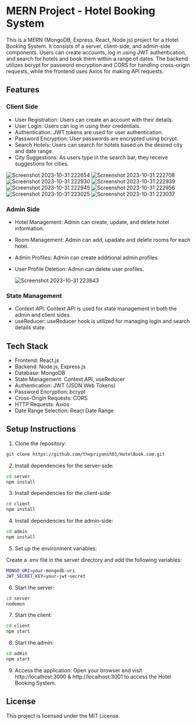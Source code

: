 # MERN Project - Hotel Booking System

This is a MERN (MongoDB, Express, React, Node.js) project for a Hotel Booking System. It consists of a server, client-side, and admin-side components. Users can create accounts, log in using JWT authentication, and search for hotels and book them within a range of dates. The backend utilizes bcrypt for password encryption and CORS for handling cross-origin requests, while the frontend uses Axios for making API requests.

## Features

### Client Side

- User Registration: Users can create an account with their details.
- User Login: Users can log in using their credentials.
- Authentication: JWT tokens are used for user authentication.
- Password Encryption: User passwords are encrypted using bcrypt.
- Search Hotels: Users can search for hotels based on the desired city and date range.
- City Suggestions: As users type in the search bar, they receive suggestions for cities.
  
![Screenshot 2023-10-31 222654](https://github.com/thepriyansh01/HotelBook.com/assets/124820498/1989c57f-8261-4abc-b84a-f2eb27846508)
![Screenshot 2023-10-31 222708](https://github.com/thepriyansh01/HotelBook.com/assets/124820498/33901ca5-f36c-40d0-9706-42d73ca3b002)
![Screenshot 2023-10-31 222930](https://github.com/thepriyansh01/HotelBook.com/assets/124820498/3d3764b8-7a07-46ea-b13d-77563c364558)
![Screenshot 2023-10-31 222939](https://github.com/thepriyansh01/HotelBook.com/assets/124820498/900caa26-1059-4974-99f9-30a3910acd32)
![Screenshot 2023-10-31 222945](https://github.com/thepriyansh01/HotelBook.com/assets/124820498/30de7dfe-e010-4281-ab94-80c041f898f3)
![Screenshot 2023-10-31 222956](https://github.com/thepriyansh01/HotelBook.com/assets/124820498/33a829d0-db67-4485-90e9-0408ee72c97d)
![Screenshot 2023-10-31 223025](https://github.com/thepriyansh01/HotelBook.com/assets/124820498/ffdba281-f4dd-41e1-a545-f7639d0b96c5)
![Screenshot 2023-10-31 223037](https://github.com/thepriyansh01/HotelBook.com/assets/124820498/87c79026-74b5-4ad1-9637-4f4e3dc1319c)

  

### Admin Side

- Hotel Management: Admin can create, update, and delete hotel information.
- Room Management: Admin can add, upadate and delete rooms for each hotel.
- Admin Profiles: Admin can create additional admin profiles.
- User Profile Deletion: Admin can delete user profiles.

  ![Screenshot 2023-10-31 223843](https://github.com/thepriyansh01/HotelBook.com/assets/124820498/b30f31a7-1258-4397-b64c-672e0b7bf51c)


### State Management

- Context API: Context API is used for state management in both the admin and client sides.
- useReducer: useReducer hook is utilized for managing login and search details state.

## Tech Stack

- Frontend: React.js
- Backend: Node.js, Express.js
- Database: MongoDB
- State Management: Context API, useReducer
- Authentication: JWT (JSON Web Tokens)
- Password Encryption: bcrypt
- Cross-Origin Requests: CORS
- HTTP Requests: Axios
- Date Range Selection: React Date Range

## Setup Instructions

1. Clone the repository:

```bash
git clone https://github.com/thepriyansh01/HotelBook.com.git
```

2. Install dependencies for the server-side:

```bash
cd server
npm install
```

3. Install dependencies for the client-side:

```bash
cd client
npm install
```

4. Install dependencies for the admin-side:

```bash
cd admin
npm install
```

5. Set up the environment variables:

Create a .env file in the server directory and add the following variables:

```bash
MONGO_URI=your-mongodb-uri
JWT_SECRET_KEY=your-jwt-secret
```

6. Start the server:

```bash
cd server
nodemon
```

7. Start the client:

```bash
cd client
npm start
```

8. Start the admin:

```bash
cd admin
npm start
```

9. Access the application:
   Open your browser and visit http://localhost:3000 & http://localhost:3001 to access the Hotel Booking System.

## License

This project is licensed under the MIT License.
